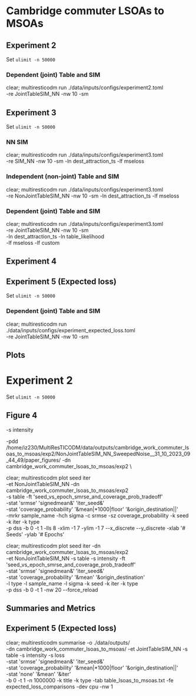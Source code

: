 # Cambridge commuter LSOAs to MSOAs

## Experiment 2

Set `ulimit -n 50000`

### Dependent (joint) Table and SIM

clear; multiresticodm run ./data/inputs/configs/experiment2.toml \
 -re JointTableSIM_NN -nw 10 -sm

## Experiment 3

Set `ulimit -n 50000`

### NN SIM

clear; multiresticodm run ./data/inputs/configs/experiment3.toml \
 -re SIM_NN -nw 10 -sm -ln dest_attraction_ts -lf mseloss

### Independent (non-joint) Table and SIM

clear; multiresticodm run ./data/inputs/configs/experiment3.toml \
 -re NonJointTableSIM_NN -nw 10 -sm -ln dest_attraction_ts -lf mseloss

### Dependent (joint) Table and SIM

clear; multiresticodm run ./data/inputs/configs/experiment3.toml \
 -re JointTableSIM_NN -nw 10 -sm \
 -ln dest_attraction_ts -ln table_likelihood \
 -lf mseloss -lf custom

## Experiment 4

## Experiment 5 (Expected loss)

Set `ulimit -n 50000`

### Dependent (joint) Table and SIM

clear; multiresticodm run ./data/inputs/configs/experiment_expected_loss.toml \
 -re JointTableSIM_NN -nw 10 -sm

## Plots

# Experiment 2

Set `ulimit -n 50000`

## Figure 4

-s intensity

-pdd /home/iz230/MultiResTICODM/data/outputs/cambridge_work_commuter_lsoas_to_msoas/exp2/NonJointTableSIM_NN_SweepedNoise\_\_31_10_2023_09_44_49/paper_figures/ -dn cambridge_work_commuter_lsoas_to_msoas/exp2 \

clear; multiresticodm plot seed iter \
-et NonJointTableSIM_NN -dn cambridge_work_commuter_lsoas_to_msoas/exp2 \
-s table -ft 'seed_vs_epoch_smrse_and_coverage_prob_tradeoff' \
-stat 'srmse' 'signedmean&' 'iter_seed&' \
-stat 'coverage_probability' '&mean|\*1000|floor' '&origin_destination||' \
-mrkr sample_name -hch sigma -c srmse -sz coverage_probability -k seed -k iter -k type \
-p dss -b 0 -t 1 -lls 8 -xlim -1 7 -ylim -1 7 --x_discrete --y_discrete -xlab '# Seeds' -ylab '# Epochs'

clear; multiresticodm plot seed iter -dn cambridge_work_commuter_lsoas_to_msoas/exp2 \
-et NonJointTableSIM_NN -s table -s intensity -ft 'seed_vs_epoch_smrse_and_coverage_prob_tradeoff' \
-stat 'srmse' 'signedmean&' 'iter_seed&' \
-stat 'coverage_probability' '&mean' '&origin_destination' \
-l type -l sample_name -l sigma -k seed -k iter -k type \
-p dss -b 0 -t 1 -nw 20 --force_reload

<!-- -fs 5 5 -ms 20 -ff pdf -tfs 14 -afs 14 -lls 18 -als 18 -->

## Summaries and Metrics

## Experiment 5 (Expected loss)

clear; multiresticodm summarise -o ./data/outputs/ \
-dn cambridge_work_commuter_lsoas_to_msoas/ -et JointTableSIM_NN -s table -s intensity -s loss \
-stat 'srmse' 'signedmean&' 'iter_seed&' \
-stat 'coverage_probability' '&mean|\*1000|floor' '&origin_destination||' \
-stat 'none' '&mean' '&iter' \
-b 0 -t 1 -n 1000000 -k title -k type -tab table_lsoas_to_msoas.txt -fe expected_loss_comparisons -dev cpu -nw 1

